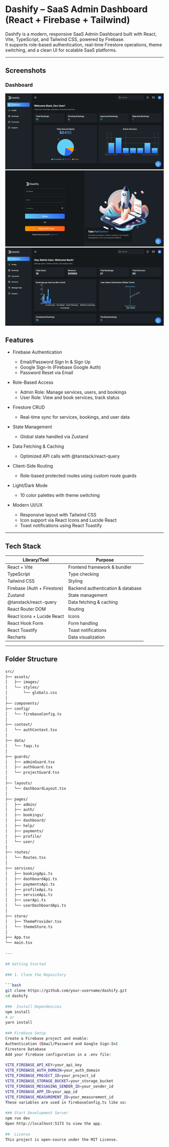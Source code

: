 # Dashify – SaaS Admin Dashboard (React + Firebase + Tailwind)

Dashify is a modern, responsive SaaS Admin Dashboard built with React, Vite, TypeScript, and Tailwind CSS, powered by Firebase.  
It supports role-based authentication, real-time Firestore operations, theme switching, and a clean UI for scalable SaaS platforms.

---

## Screenshots

### Dashboard

![Dashboard](screenshots/dashboard.png)
![Login](screenshots/login.png)
![UserDashboard](screenshots/admin-panel.png)

## Features

- Firebase Authentication

  - Email/Password Sign In & Sign Up
  - Google Sign-In (Firebase Google Auth)
  - Password Reset via Email

- Role-Based Access

  - Admin Role: Manage services, users, and bookings
  - User Role: View and book services, track status

- Firestore CRUD

  - Real-time sync for services, bookings, and user data

- State Management

  - Global state handled via Zustand

- Data Fetching & Caching

  - Optimized API calls with @tanstack/react-query

- Client-Side Routing

  - Role-based protected routes using custom route guards

- Light/Dark Mode

  - 10 color palettes with theme switching

- Modern UI/UX
  - Responsive layout with Tailwind CSS
  - Icon support via React Icons and Lucide React
  - Toast notifications using React Toastify

---

## Tech Stack

| Library/Tool                | Purpose                           |
| --------------------------- | --------------------------------- |
| React + Vite                | Frontend framework & bundler      |
| TypeScript                  | Type checking                     |
| Tailwind CSS                | Styling                           |
| Firebase (Auth + Firestore) | Backend authentication & database |
| Zustand                     | State management                  |
| @tanstack/react-query       | Data fetching & caching           |
| React Router DOM            | Routing                           |
| React Icons + Lucide React  | Icons                             |
| React Hook Form             | Form handling                     |
| React Toastify              | Toast notifications               |
| Recharts                    | Data visualization                |

---

## Folder Structure

````bash
src/
├── assets/
│   ├── images/
│   └── styles/
│       └── globals.css
│
├── components/
├── config/
│   └── firebaseConfig.ts
│
├── context/
│   └── authContext.tsx
│
├── data/
│   └── faqs.ts
│
├── guards/
│   ├── adminGuard.tsx
│   ├── authGuard.tsx
│   └── projectGuard.tsx
│
├── layouts/
│   └── dashboardLayout.tsx
│
├── pages/
│   ├── admin/
│   ├── auth/
│   ├── bookings/
│   ├── dashboard/
│   ├── help/
│   ├── payments/
│   ├── profile/
│   └── user/
│
├── routes/
│   └── Routes.tsx
│
├── services/
│   ├── bookingApi.ts
│   ├── dashboardApi.ts
│   ├── paymentsApi.ts
│   ├── profileApi.ts
│   ├── serviceApi.ts
│   ├── userApi.ts
│   └── userDashboardApi.ts
│
├── store/
│   ├── ThemeProvider.tsx
│   └── themeStore.ts
│
├── App.tsx
└── main.tsx

---

## Getting Started

### 1. Clone the Repository

```bash
git clone https://github.com/your-username/dashify.git
cd dashify

###  Install Dependencies
npm install
# or
yarn install

### Firebase Setup
Create a Firebase project and enable:
Authentication (Email/Password and Google Sign-In)
Firestore Database
Add your Firebase configuration in a .env file:

VITE_FIREBASE_API_KEY=your_api_key
VITE_FIREBASE_AUTH_DOMAIN=your_auth_domain
VITE_FIREBASE_PROJECT_ID=your_project_id
VITE_FIREBASE_STORAGE_BUCKET=your_storage_bucket
VITE_FIREBASE_MESSAGING_SENDER_ID=your_sender_id
VITE_FIREBASE_APP_ID=your_app_id
VITE_FIREBASE_MEASUREMENT_ID=your_measurement_id
These variables are used in firebaseConfig.ts like so:

### Start Development Server
npm run dev
Open http://localhost:5173 to view the app.

##  License
This project is open-source under the MIT License.

````
